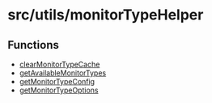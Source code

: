 # src/utils/monitorTypeHelper

## Functions

- [clearMonitorTypeCache](functions/clearMonitorTypeCache.md)
- [getAvailableMonitorTypes](functions/getAvailableMonitorTypes.md)
- [getMonitorTypeConfig](functions/getMonitorTypeConfig.md)
- [getMonitorTypeOptions](functions/getMonitorTypeOptions.md)

